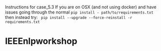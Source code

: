 Instructions for case_5.3
If you are on OSX (and not using docker) and have issues going through the normal `pip install - path/to/requirements.txt` then instead try: ` pip install --upgrade --force-reinstall -r requirements.txt`
# IEEEnlpworkshop
